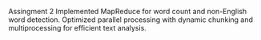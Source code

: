 Assingment 2
Implemented MapReduce for word count and non-English word detection. Optimized parallel processing with dynamic chunking and multiprocessing for efficient text analysis.
